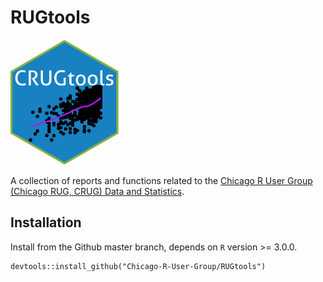 # RUGtools

<img src="https://github.com/Chicago-R-User-Group/RUGtools/blob/master/inst/rmarkdown/templates/intro_slides/skeleton/images/CRUGtools.png" height="200" />

A collection of reports and functions related to the [Chicago R User Group (Chicago RUG, CRUG) Data and Statistics](https://www.meetup.com/ChicagoRUG/).


## Installation

Install from the Github master branch, depends on `R` version >= 3.0.0.

```
devtools::install_github("Chicago-R-User-Group/RUGtools")
```